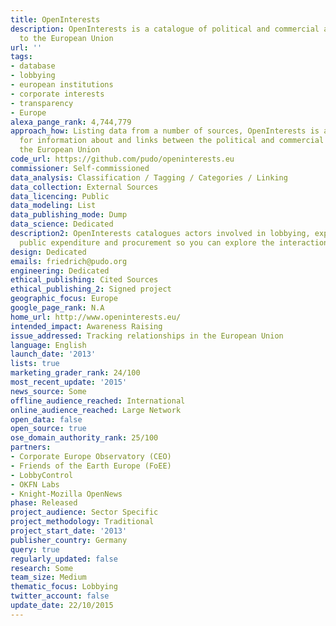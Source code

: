 ```yaml
---
title: OpenInterests
description: OpenInterests is a catalogue of political and commercial actors related
  to the European Union
url: ''
tags:
- database
- lobbying
- european institutions
- corporate interests
- transparency
- Europe
alexa_pange_rank: 4,744,779
approach_how: Listing data from a number of sources, OpenInterests is a search engine
  for information about and links between the political and commercial actors around
  the European Union
code_url: https://github.com/pudo/openinterests.eu
commissioner: Self-commissioned
data_analysis: Classification / Tagging / Categories / Linking
data_collection: External Sources
data_licencing: Public
data_modeling: List
data_publishing_mode: Dump
data_science: Dedicated
description2: OpenInterests catalogues actors involved in lobbying, expert groups,
  public expenditure and procurement so you can explore the interactions between them.
design: Dedicated
emails: friedrich@pudo.org
engineering: Dedicated
ethical_publishing: Cited Sources
ethical_publishing_2: Signed project
geographic_focus: Europe
google_page_rank: N.A
home_url: http://www.openinterests.eu/
intended_impact: Awareness Raising
issue_addressed: Tracking relationships in the European Union
language: English
launch_date: '2013'
lists: true
marketing_grader_rank: 24/100
most_recent_update: '2015'
news_source: Some
offline_audience_reached: International
online_audience_reached: Large Network
open_data: false
open_source: true
ose_domain_authority_rank: 25/100
partners:
- Corporate Europe Observatory (CEO)
- Friends of the Earth Europe (FoEE)
- LobbyControl
- OKFN Labs
- Knight-Mozilla OpenNews
phase: Released
project_audience: Sector Specific
project_methodology: Traditional
project_start_date: '2013'
publisher_country: Germany
query: true
regularly_updated: false
research: Some
team_size: Medium
thematic_focus: Lobbying
twitter_account: false
update_date: 22/10/2015
---
```

